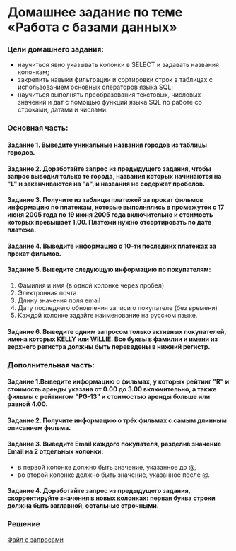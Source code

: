 # Домашнее задание по теме «Работа с базами данных»

### Цели домашнего задания:

- научиться явно указывать колонки в SELECT и задавать названия колонкам;
- закрепить навыки фильтрации и сортировки строк в таблицах с использованием основных операторов языка SQL;
- научиться выполнять преобразования текстовых, числовых значений и дат с помощью функций языка SQL по работе со строками, датами и числами.

### Основная часть:

#### Задание 1. Выведите уникальные названия городов из таблицы городов.

#### Задание 2. Доработайте запрос из предыдущего задания, чтобы запрос выводил только те города, названия которых начинаются на "L" и заканчиваются на "a", и названия не содержат пробелов.

#### Задание 3. Получите из таблицы платежей за прокат фильмов информацию по платежам, которые выполнялись в промежуток с 17 июня 2005 года по 19 июня 2005 года включительно и стоимость которых превышает 1.00. Платежи нужно отсортировать по дате платежа.

#### Задание 4. Выведите информацию о 10-ти последних платежах за прокат фильмов.

#### Задание 5. Выведите следующую информацию по покупателям:

1. Фамилия и имя (в одной колонке через пробел)
2. Электронная почта
3. Длину значения поля email
4. Дату последнего обновления записи о покупателе (без времени)
5. Каждой колонке задайте наименование на русском языке.
   
#### Задание 6. Выведите одним запросом только активных покупателей, имена которых KELLY или WILLIE. Все буквы в фамилии и имени из верхнего регистра должны быть переведены в нижний регистр.

### Дополнительная часть:

#### Задание 1.Выведите информацию о фильмах, у которых рейтинг "R" и стоимость аренды указана от 0.00 до 3.00 включительно, а также фильмы c рейтингом "PG-13" и стоимостью аренды больше или равной 4.00.

#### Задание 2. Получите информацию о трёх фильмах с самым длинным описанием фильма.

#### Задание 3. Выведите Email каждого покупателя, разделив значение Email на 2 отдельных колонки:

- в первой колонке должно быть значение, указанное до @,
- во второй колонке должно быть значение, указанное после @.
  
#### Задание 4. Доработайте запрос из предыдущего задания, скорректируйте значения в новых колонках: первая буква строки должна быть заглавной, остальные строчными.

### Решение
[Файл с запросами](Projects/SQL/Study_task_1/Solution.sql)
